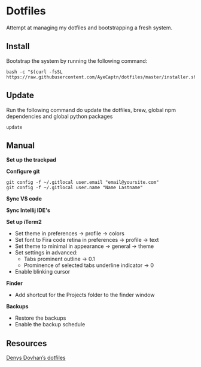 # Dotfiles

Attempt at managing my dotfiles and bootstrapping a fresh system.

## Install

Bootstrap the system by running the following command:

```
bash -c "$(curl -fsSL https://raw.githubusercontent.com/AyeCaptn/dotfiles/master/installer.sh)"
```

## Update

Run the following command do update the dotfiles, brew, global npm dependencies and global python packages

```
update
```

## Manual

**Set up the trackpad**

**Configure git**

```
git config -f ~/.gitlocal user.email "email@yoursite.com"
git config -f ~/.gitlocal user.name "Name Lastname"
```

**Sync VS code**

**Sync Intellij IDE's**

**Set up iTerm2**

- Set theme in preferences -> profile -> colors
- Set font to Fira code retina in preferences -> profile -> text
- Set theme to minimal in appearance -> general -> theme
- Set settings in advanced:
    - Tabs prominent outline -> 0.1
    - Prominence of selected tabs underline indicator -> 0
- Enable blinking cursor

**Finder**

- Add shortcut for the Projects folder to the finder window

**Backups**

- Restore the backups
- Enable the backup schedule


## Resources

[Denys Dovhan’s dotfiles](https://github.com/denysdovhan/dotfiles)